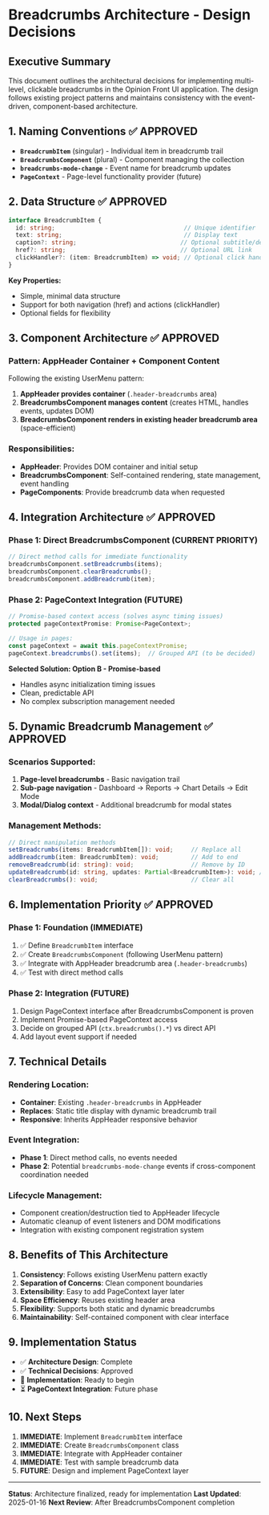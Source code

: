 # Breadcrumbs Architecture - Design Decisions

## Executive Summary

This document outlines the architectural decisions for implementing multi-level, clickable breadcrumbs in the Opinion Front UI application. The design follows existing project patterns and maintains consistency with the event-driven, component-based architecture.

## 1. Naming Conventions ✅ APPROVED

- **`BreadcrumbItem`** (singular) - Individual item in breadcrumb trail
- **`BreadcrumbsComponent`** (plural) - Component managing the collection
- **`breadcrumbs-mode-change`** - Event name for breadcrumb updates
- **`PageContext`** - Page-level functionality provider (future)

## 2. Data Structure ✅ APPROVED

```typescript
interface BreadcrumbItem {
  id: string;                                    // Unique identifier
  text: string;                                  // Display text
  caption?: string;                             // Optional subtitle/description
  href?: string;                                // Optional URL link
  clickHandler?: (item: BreadcrumbItem) => void; // Optional click handler
}
```

**Key Properties:**
- Simple, minimal data structure
- Support for both navigation (href) and actions (clickHandler)
- Optional fields for flexibility

## 3. Component Architecture ✅ APPROVED

### **Pattern: AppHeader Container + Component Content**
Following the existing UserMenu pattern:

1. **AppHeader provides container** (`.header-breadcrumbs` area)
2. **BreadcrumbsComponent manages content** (creates HTML, handles events, updates DOM)
3. **BreadcrumbsComponent renders in existing header breadcrumb area** (space-efficient)

### **Responsibilities:**
- **AppHeader**: Provides DOM container and initial setup
- **BreadcrumbsComponent**: Self-contained rendering, state management, event handling
- **PageComponents**: Provide breadcrumb data when requested

## 4. Integration Architecture ✅ APPROVED

### **Phase 1: Direct BreadcrumbsComponent (CURRENT PRIORITY)**
```typescript
// Direct method calls for immediate functionality
breadcrumbsComponent.setBreadcrumbs(items);
breadcrumbsComponent.clearBreadcrumbs();
breadcrumbsComponent.addBreadcrumb(item);
```

### **Phase 2: PageContext Integration (FUTURE)**
```typescript
// Promise-based context access (solves async timing issues)
protected pageContextPromise: Promise<PageContext>;

// Usage in pages:
const pageContext = await this.pageContextPromise;
pageContext.breadcrumbs().set(items);  // Grouped API (to be decided)
```

**Selected Solution: Option B - Promise-based**
- Handles async initialization timing issues
- Clean, predictable API
- No complex subscription management needed

## 5. Dynamic Breadcrumb Management ✅ APPROVED

### **Scenarios Supported:**
1. **Page-level breadcrumbs** - Basic navigation trail
2. **Sub-page navigation** - Dashboard → Reports → Chart Details → Edit Mode
3. **Modal/Dialog context** - Additional breadcrumb for modal states

### **Management Methods:**
```typescript
// Direct manipulation methods
setBreadcrumbs(items: BreadcrumbItem[]): void;     // Replace all
addBreadcrumb(item: BreadcrumbItem): void;         // Add to end
removeBreadcrumb(id: string): void;                // Remove by ID
updateBreadcrumb(id: string, updates: Partial<BreadcrumbItem>): void; // Update specific item
clearBreadcrumbs(): void;                          // Clear all
```

## 6. Implementation Priority ✅ APPROVED

### **Phase 1: Foundation (IMMEDIATE)**
1. ✅ Define `BreadcrumbItem` interface
2. ✅ Create `BreadcrumbsComponent` (following UserMenu pattern)
3. ✅ Integrate with AppHeader breadcrumb area (`.header-breadcrumbs`)
4. ✅ Test with direct method calls

### **Phase 2: Integration (FUTURE)**
1. Design PageContext interface after BreadcrumbsComponent is proven
2. Implement Promise-based PageContext access
3. Decide on grouped API (`ctx.breadcrumbs().*`) vs direct API
4. Add layout event support if needed

## 7. Technical Details

### **Rendering Location:**
- **Container**: Existing `.header-breadcrumbs` in AppHeader
- **Replaces**: Static title display with dynamic breadcrumb trail
- **Responsive**: Inherits AppHeader responsive behavior

### **Event Integration:**
- **Phase 1**: Direct method calls, no events needed
- **Phase 2**: Potential `breadcrumbs-mode-change` events if cross-component coordination needed

### **Lifecycle Management:**
- Component creation/destruction tied to AppHeader lifecycle
- Automatic cleanup of event listeners and DOM modifications
- Integration with existing component registration system

## 8. Benefits of This Architecture

1. **Consistency**: Follows existing UserMenu pattern exactly
2. **Separation of Concerns**: Clean component boundaries
3. **Extensibility**: Easy to add PageContext layer later
4. **Space Efficiency**: Reuses existing header area
5. **Flexibility**: Supports both static and dynamic breadcrumbs
6. **Maintainability**: Self-contained component with clear interface

## 9. Implementation Status

- ✅ **Architecture Design**: Complete
- ✅ **Technical Decisions**: Approved
- 🚧 **Implementation**: Ready to begin
- ⏳ **PageContext Integration**: Future phase

## 10. Next Steps

1. **IMMEDIATE**: Implement `BreadcrumbItem` interface
2. **IMMEDIATE**: Create `BreadcrumbsComponent` class
3. **IMMEDIATE**: Integrate with AppHeader container
4. **IMMEDIATE**: Test with sample breadcrumb data
5. **FUTURE**: Design and implement PageContext layer

---

**Status**: Architecture finalized, ready for implementation
**Last Updated**: 2025-01-16
**Next Review**: After BreadcrumbsComponent completion